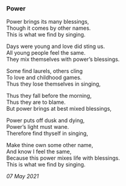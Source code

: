 ### Power

Power brings its many blessings,\
Though it comes by other names.\
This is what we find by singing.

Days were young and love did sting us.\
All young people feel the same.\
They mix themselves with power’s blessings.

Some find laurels, others cling\
To love and childhood games.\
Thus they lose themselves in singing,

Thus they fall before the morning,\
Thus they are to blame.\
But power brings at best mixed blessings,

Power puts off dusk and dying,\
Power’s light must wane.\
Therefore find thyself in singing,

Make thine own some other name,\
And know I feel the same,\
Because this power mixes life with blessings.\
This is what we find by singing.

*07 May 2021*
